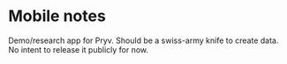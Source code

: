 # Mobile notes

Demo/research app for Pryv.
Should be a swiss-army knife to create data.
No intent to release it publicly for now.
